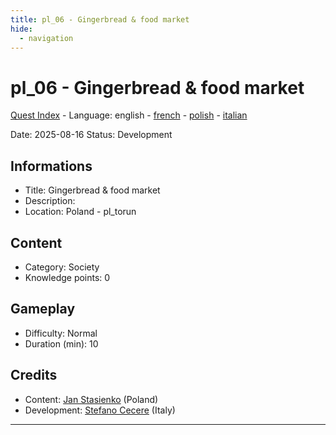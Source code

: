 ```yaml
---
title: pl_06 - Gingerbread & food market
hide:
  - navigation
---
```


# pl_06 - Gingerbread & food market
[Quest Index](./index.md) - Language: english - [french](./pl_06.fr.md) - [polish](./pl_06.pl.md) - [italian](./pl_06.it.md)

Date: 2025-08-16
Status: Development

## Informations

- Title: Gingerbread & food market
- Description: 
- Location: Poland - pl_torun
## Content
- Category: Society
- Knowledge points: 0
## Gameplay
- Difficulty: Normal
- Duration (min): 10
## Credits
- Content: [Jan Stasienko](mailto:jan.stasienko@dsw.edu.pl) (Poland)
- Development: [Stefano Cecere](https://stefanocecere.com) (Italy)

---

